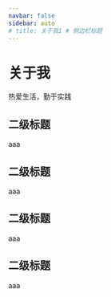 ```yaml
---
navbar: false
sidebar: auto
# title: 关于我1 # 侧边栏标题
---
```


# 关于我

热爱生活，勤于实践

## 二级标题

aaa
## 二级标题

aaa
## 二级标题

aaa
## 二级标题

aaa
